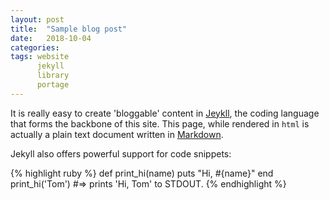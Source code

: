 ```yaml
---
layout: post
title:  "Sample blog post"
date:   2018-10-04
categories: 
tags: website
      jekyll
      library
      portage
---
```

It is really easy to create 'bloggable' content in [Jeykll](https://jekyllrb.org), the coding language that forms the backbone of this site. This page, while rendered in `html` is actually a plain text document written in [Markdown](https://guides.github.com/features/mastering-markdown/).

Jekyll also offers powerful support for code snippets:

{% highlight ruby %}
def print_hi(name)
  puts "Hi, #{name}"
end
print_hi('Tom')
#=> prints 'Hi, Tom' to STDOUT.
{% endhighlight %}
